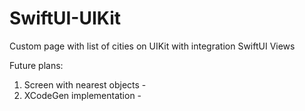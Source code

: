 # SwiftUI-UIKit
Custom page with list of cities on UIKit with integration SwiftUI Views

Future plans: 
1) Screen with nearest objects - 
2) XCodeGen implementation - 

